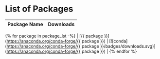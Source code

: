 # List of Packages 

| Package Name | Downloads |
|:-------------|:---------:|
{% for package in package_lst -%}
| [{{ package }}](https://anaconda.org/conda-forge/{{ package }}) | [![conda](https://anaconda.org/conda-forge/{{ package }}/badges/downloads.svg)](https://anaconda.org/conda-forge/{{ package }}) |
{% endfor %}
